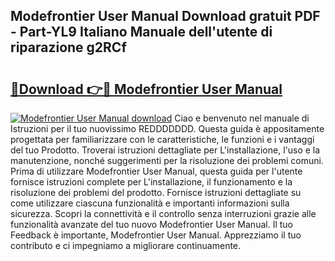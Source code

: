 ## Modefrontier User Manual Download gratuit PDF - Part-YL9 Italiano Manuale dell'utente di riparazione g2RCf

# <h2><a href="http://dfbaki.blite.top/?on=Modefrontier+User+Manual">🔗Download 👉🔴 Modefrontier User Manual</a></h2>

[![Modefrontier User Manual download](https://i.imgur.com/lujVjoI.png)](http://dfbaki.blite.top/?on=Modefrontier+User+Manual)
Ciao e benvenuto nel manuale di Istruzioni per il tuo nuovissimo REDDDDDDD. Questa guida è appositamente progettata per familiarizzare con le caratteristiche, le funzioni e i vantaggi del tuo Prodotto. Troverai istruzioni dettagliate per L'installazione, l'uso e la manutenzione, nonché suggerimenti per la risoluzione dei problemi comuni. Prima di utilizzare Modefrontier User Manual, questa guida per l'utente fornisce istruzioni complete per L'installazione, il funzionamento e la risoluzione dei problemi del prodotto. Fornisce istruzioni dettagliate su come utilizzare ciascuna funzionalità e importanti informazioni sulla sicurezza. Scopri la connettività e il controllo senza interruzioni grazie alle funzionalità avanzate del tuo nuovo Modefrontier User Manual. Il tuo Feedback è importante, Modefrontier User Manual. Apprezziamo il tuo contributo e ci impegniamo a migliorare continuamente.
